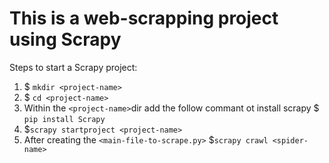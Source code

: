# This is a web-scrapping project using Scrapy
Steps to start a Scrapy project:
1. $ ```mkdir <project-name>```
2. $ ```cd <project-name>```
3. Within the ```<project-name>```dir add the follow commant ot install scrapy $ ```pip install Scrapy```
4. $```scrapy startproject <project-name>```
5. After creating the `<main-file-to-scrape.py>` $`scrapy crawl <spider-name>`